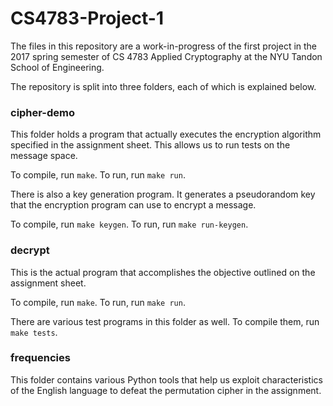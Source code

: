 # CS4783-Project-1

The files in this repository are a work-in-progress of the first project in the 2017 spring semester of CS 4783 Applied Cryptography at the NYU Tandon School of Engineering.

The repository is split into three folders, each of which is explained below.

### cipher-demo

This folder holds a program that actually executes the encryption algorithm specified in the assignment sheet. This allows us to run tests on the message space.

To compile, run `make`. To run, run `make run`.

There is also a key generation program. It generates a pseudorandom key that the encryption program can use to encrypt a message.

To compile, run `make keygen`. To run, run `make run-keygen`.

### decrypt

This is the actual program that accomplishes the objective outlined on the assignment sheet.

To compile, run `make`. To run, run `make run`.

There are various test programs in this folder as well. To compile them, run `make tests`.

### frequencies

This folder contains various Python tools that help us exploit characteristics of the English language to defeat the permutation cipher in the assignment.
